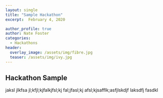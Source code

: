 ```yaml
---
layout: single
title: "Sample Hackathon"
excerpt:  February 4, 2020 

author_profile: true
author: Nate Foster
categories: 
  - Hackathons
header:
  overlay_image: /assets/img/fibre.jpg
  teaser: /assets/img/ivy.jpg
---
```


## Hackathon Sample

 jaksl jlkfsa jl;kfjl;kjfalkjfsl;kj fal;jfasl;kj afsl;kjsafflk;asfjlskdjf laksdfj fasdkl
